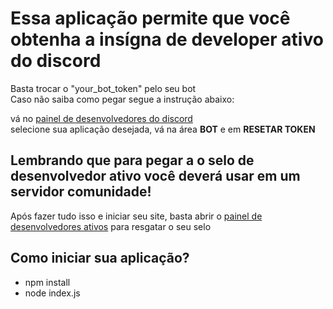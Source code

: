 <h1>Essa aplicação permite que você obtenha a insígna de developer ativo do discord</h1>

<p>
Basta trocar o "your_bot_token" pelo seu bot <br/>
Caso não saiba como pegar segue a instrução abaixo:
</p>

<p>
    vá no <a href="https://discord.com/developers/applications">painel de desenvolvedores do discord</a><br/>
    selecione sua aplicação desejada, vá na área <b>BOT</b> e em <b>RESETAR TOKEN</b><br/>
</p>

<h2>Lembrando que para pegar a o selo de desenvolvedor ativo você deverá usar em um servidor comunidade!</h2>

<p>
    Após fazer tudo isso e iniciar seu site, basta abrir o <a href="https://discord.com/developers/active-developer">painel de desenvolvedores ativos</a> para resgatar o seu selo <br/>
</p>

<h2>Como iniciar sua aplicação?</h2>

<p>

- npm install
- node index.js

</p>
